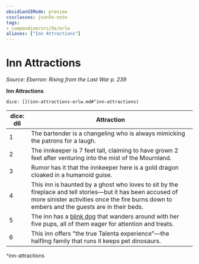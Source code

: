 ```yaml
---
obsidianUIMode: preview
cssclasses: json5e-note
tags:
- compendium/src/5e/erlw
aliases: ["Inn Attractions"]
---
```

# Inn Attractions
*Source: Eberron: Rising from the Last War p. 239* 

**Inn Attractions**

`dice: [](inn-attractions-erlw.md#^inn-attractions)`

| dice: d6 | Attraction |
|----------|------------|
| 1 | The bartender is a changeling who is always mimicking the patrons for a laugh. |
| 2 | The innkeeper is 7 feet tall, claiming to have grown 2 feet after venturing into the mist of the Mournland. |
| 3 | Rumor has it that the innkeeper here is a gold dragon cloaked in a humanoid guise. |
| 4 | This inn is haunted by a ghost who loves to sit by the fireplace and tell stories—but it has been accused of more sinister activities once the fire burns down to embers and the guests are in their beds. |
| 5 | The inn has a [blink dog](Mechanics/bestiary/fey/blink-dog.md) that wanders around with her five pups, all of them eager for attention and treats. |
| 6 | This inn offers "the true Talenta experience"—the halfling family that runs it keeps pet dinosaurs. |
^inn-attractions